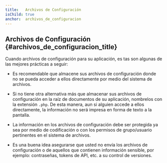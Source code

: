 ```yaml
---
title:   Archivos de Configuración
isChild: true
anchor:  archivos_de_configuracion
---
```


## Archivos de Configuración {#archivos_de_configuracion_title}

Cuando archivos de configuración para su aplicación, es tas son algunas de las mejores prácticas a seguir:

- Es recomendable que almacene sus archivos de configuración donde no se pueda acceder a ellos directamente por medio del sistema de archivos.

- Si no tiene otra alternativa más que almacenar sus archivos de configuración en la raíz de documentos de su aplicación, nombrelos con la extensión `.php`. De esta manera, aun si alguien accede a ellos directamente, la información no será impresa en forma de texto a la pantalla.

- La información en los archivos de configuración debe ser protegida ya sea por medio de codificación o con los permisos de grupo/usuario pertinentes en el sistema de archivos.

- Es una buena idea asegurarse que usted no envía los archivos de configuración o de aquellos que contienen información sensible, por ejemplo: contraseñas, tokens de API, etc. a su control de versiones.